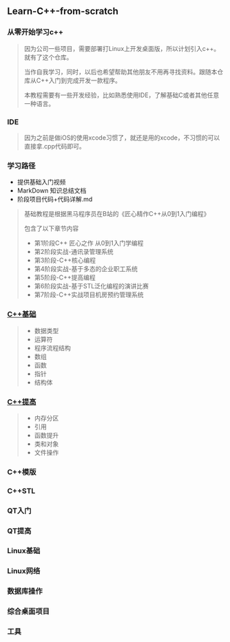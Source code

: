 ## Learn-C++-from-scratch

### 从零开始学习c++

> 因为公司一些项目，需要部署打Linux上开发桌面版，所以计划引入c++。就有了这个仓库。
>
> 当作自我学习，同时，以后也希望帮助其他朋友不用再寻找资料。跟随本仓库从C++入门到完成开发一款程序。
>
> 本教程需要有一些开发经验，比如熟悉使用IDE，了解基础C或者其他任意一种语言。

### IDE

> 因为之前是做iOS的使用xcode习惯了，就还是用的xcode，不习惯的可以直接拿.cpp代码即可。

### 学习路径

- 提供基础入门视频
- MarkDown 知识总结文档
- 阶段项目代码+代码详解.md

> 基础教程是根据黑马程序员在B站的《匠心精作C++从0到1入门编程》
>
> 包含了以下章节内容
>
> - 第1阶段C++ 匠心之作 从0到1入门学编程
> - 第2阶段实战-通讯录管理系统
> - 第3阶段-C++核心编程
> - 第4阶段实战-基于多态的企业职工系统
> - 第5阶段-C++提高编程
> - 第6阶段实战-基于STL泛化编程的演讲比赛
> - 第7阶段-C++实战项目机房预约管理系统

### [C++基础](./C++基础.md "基础知识")

> - 数据类型
> - 运算符
> - 程序流程结构
> - 数组
> - 函数
> - 指针
> - 结构体

### [C++提高](./C++提高.md "重点引用和类")

> - 内存分区
> - 引用
> - 函数提升
> - 类和对象
> - 文件操作

### C++模版

### C++STL

### QT入门

### QT提高

### Linux基础

### Linux网络

### 数据库操作

### 综合桌面项目

### 工具



























